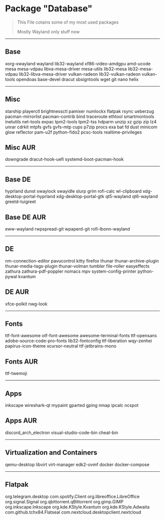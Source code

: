 # Package "Database"

> This File cotains some of my most used packages
>
> Mostly Wayland only stuff now

---

## Base

xorg-xwayland
wayland
lib32-wayland
xf86-video-amdgpu
amd-ucode
mesa
mesa-vdpau
libva-mesa-driver
mesa-utils
lib32-mesa
lib32-mesa-vdpau
lib32-libva-mesa-driver
vulkan-radeon
lib32-vulkan-radeon
vulkan-tools
opendoas
base-devel
dracut
sbsigntools
wget
git
nano
helix

---

## Misc

starship
playerctl
brightnessctl
pamixer
numlockx
flatpak
rsync
ueberzug
pacman-mirrorlist
pacman-contrib
bind
traceroute
ethtool
smartmontools
inetutils
net-tools
expac
tpm2-tools
tpm2-tss
hdparm
unzip
xz
gzip
zip
lz4
unrar
cdrkit
mtpfs
gvfs
gvfs-mtp
cups
p7zip
procs
exa
bat
fd
dust
minicom
glow
reflector
pam-u2f
python-fido2
pcsc-tools
realtime-privileges

## Misc AUR

downgrade
dracut-hook-uefi
systemd-boot-pacman-hook

---

## Base DE

hyprland
dunst
swaylock
swayidle
slurp
grim
rofi-calc
wl-clipboard
xdg-desktop-portal-hyprland
xdg-desktop-portal-gtk
qt5-wayland
qt6-wayland
greetd-tuigreet

## Base DE AUR

eww-wayland
rwpspread-git
wpaperd-git
rofi-lbonn-wayland

---

## DE

nm-connection-editor
pavucontrol
kitty
firefox
thunar
thunar-archive-plugin
thunar-media-tags-plugin
thunar-volman
tumbler
file-roller
easyeffects
zathura
zathura-pdf-poppler
nomacs
mpv
system-config-printer
python-pywal
kvantum

## DE AUR

xfce-polkit
nwg-look

---

## Fonts

ttf-font-awesome
otf-font-awesome
awesome-terminal-fonts
ttf-opensans
adobe-source-code-pro-fonts
lib32-fontconfig
ttf-liberation
wqy-zenhei
papirus-icon-theme
xcursor-neutral
ttf-jetbrains-mono

## Fonts AUR

ttf-twemoji

---

## Apps

inkscape
wireshark-qt
mypaint
gparted
gping
nmap
ipcalc
ncspot

## Apps AUR

discord_arch_electron
visual-studio-code-bin
cheat-bin

---

## Virtualization and Containers

qemu-desktop
libvirt
virt-manager
edk2-ovmf
docker
docker-compose

---

## Flatpak

org.telegram.desktop
com.spotify.Client
org.libreoffice.LibreOffice
org.signal.Signal
org.qbittorrent.qBittorrent
org.gimp.GIMP
org.inkscape.Inkscape
org.kde.KStyle.Kvantum
org.kde.KStyle.Adwaita
com.github.tchx84.Flatseal
com.nextcloud.desktopclient.nextcloud
